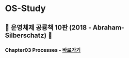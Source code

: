 # OS-Study
## 🦖 운영체제 공룡책 10판 (2018 - Abraham-Silberschatz) 🦕
### Chapter03 Processes - [바로가기](./chapter03)
